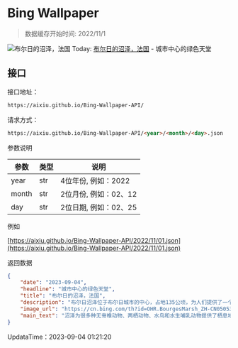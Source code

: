 # Bing Wallpaper

> 数据缓存开始时间: 2022/11/1

![布尔日的沼泽，法国](https://cn.bing.com/th?id=OHR.BourgesMarsh_ZH-CN0505354655_1920x1080.webp)
Today: [布尔日的沼泽，法国](https://cn.bing.com/th?id=OHR.BourgesMarsh_ZH-CN0505354655_1920x1080.webp) - 城市中心的绿色天堂

## 接口

接口地址：

```html
https://aixiu.github.io/Bing-Wallpaper-API/
```

请求方式：

```html
https://aixiu.github.io/Bing-Wallpaper-API/<year>/<month>/<day>.json
```

参数说明

| 参数 | 类型 | 说明 |
| - | - | - |
| year | str | 4位年份, 例如：2022 |
| month | str | 2位月份, 例如：02、12 |
| day | str | 2位日期, 例如：02、25 |

例如

[https://aixiu.github.io/Bing-Wallpaper-API/2022/11/01.json](https://aixiu.github.io/Bing-Wallpaper-API/2022/11/01.json)

返回数据

```json
{
    "date": "2023-09-04",
    "headline": "城市中心的绿色天堂",
    "title": "布尔日的沼泽，法国",
    "description": "布尔日沼泽位于布尔日城市的中心，占地135公顷，为人们提供了一个放松和探索的空间。在中世纪时期，这片沼泽地曾是抵御入侵的城市保护带。",
    "image_url": "https://cn.bing.com/th?id=OHR.BourgesMarsh_ZH-CN0505354655_1920x1080.webp",
    "main_text": "沼泽为很多种无脊椎动物、两栖动物、水鸟和水生哺乳动物提供了栖息地。"
}
```

UpdataTime：2023-09-04 01:21:20

